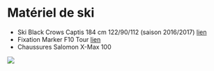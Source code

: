 # Matériel de ski

- Ski Black Crows Captis 184 cm 122/90/112 (saison 2016/2017) [lien](https://www.black-crows.com/captis-skis)
- Fixation Marker F10 Tour [lien](http://marker.net/products/bindings/tour-f10.html)
- Chaussures Salomon X-Max 100

![](https://voyage.wains.be/images/captis.png)